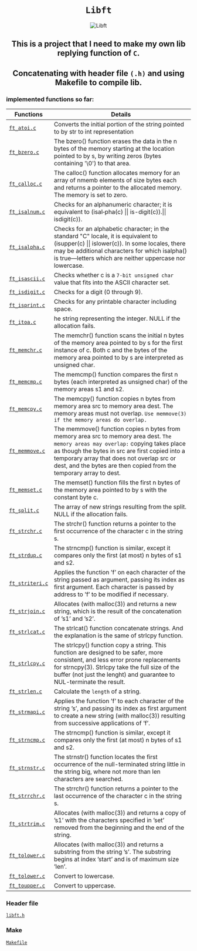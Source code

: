 <div align='center'>
  
# `Libft`
![Libft](../../../42-project-badges/blob/main/badges/libftm.png)
## This is a project that I need to make my own lib replying function of `C`.
## Concatenating with header file `(.h)` and using Makefile to compile lib.
</div>

### implemented functions so far:
| Functions                        | Details                                                                                                                                                                                                                                                                                                |
|----------------------------------|--------------------------------------------|
| [`ft_atoi.c`](./ft_atoi.c)       | Converts the initial portion of the string pointed to by str to int representation|
| [`ft_bzero.c`](./ft_bzero.c)     | The bzero() function erases the data in the n bytes of the memory starting at the location pointed to by s, by writing zeros (bytes containing '\0') to that area.|
| [`ft_calloc.c`](./ft_calloc.c)   | The calloc() function allocates memory for an array of nmemb elements of size bytes each and returns a pointer to the allocated memory. The memory is set to zero.|
| [`ft_isalnum.c`](./ft_isalnum.c) | Checks for an alphanumeric character; it is equivalent to (isal‐pha(c) \|\| is-digit(c)).\|\| isdigit(c)).|
| [`ft_isalpha.c`](./ft_isalpha.c) | Checks for an alphabetic character; in the standard "C" locale,  it  is  equivalent  to (isupper(c)  \|\|  islower(c)). In some locales, there may be additional characters for which isalpha() is true—letters which are neither uppercase nor lowercase.|
| [`ft_isascii.c`](./ft_isascii.c) | Checks whether c is a `7‐bit unsigned char` value that fits into the ASCII character set.|
| [`ft_isdigit.c`](./ft_isdigit.c) | Checks for a digit (0 through 9).|
| [`ft_isprint.c`](/ft_isprint.c)  | Checks for any printable character including space.|
| [`ft_itoa.c`](/ft_itoa.c)        | he string representing the integer. NULL if the allocation fails.|
| [`ft_memchr.c`](./ft_memchr.c)   |  The  memchr()  function scans the initial n bytes of the memory area pointed to by s for the first instance of c. Both c and the bytes of the memory area pointed to by s are interpreted as unsigned char.|
| [`ft_memcmp.c`](./ft_memcmp.c)   | The memcmp() function compares the first n bytes (each interpreted as unsigned char) of the memory areas s1 and s2.|
| [`ft_memcpy.c`](./ft_memcpy.c)   | The memcpy() function copies n bytes from memory area src to memory area dest. The memory areas must not overlap. `Use memmove(3) if the memory areas do overlap.`|
| [`ft_memmove.c`](./ft_memmove.c) | The memmove() function copies n bytes from memory area src to memory area dest. `The memory areas may overlap:` copying takes place as though the bytes in src are first copied into a temporary array that does not overlap src or dest, and the bytes are then copied from the temporary array to dest. |
| [`ft_memset.c`](./ft_memset.c)   | The memset() function fills the first n bytes of the memory area pointed to by s with the constant byte c.|
| [`ft_split.c`](./ft_split.c)     | The array of new strings resulting from the split. NULL if the allocation fails.|
| [`ft_strchr.c`](./ft_strchr.c)   | The strchr() function returns a pointer to the first occurrence of the character c in the string s.|
| [`ft_strdup.c`](./ft_strdup.c)   | The strncmp() function  is similar, except it compares only the first (at most) n bytes of s1 and s2.|
| [`ft_striteri.c`](./ft_striteri.c) | Applies the function ’f’ on each character of the string passed as argument, passing its index as first argument. Each character is passed by address to ’f’ to be modified if necessary.
| [`ft_strjoin.c`](./ft_strjoin.c) | Allocates (with malloc(3)) and returns a new string, which is the result of the concatenation of ’s1’ and ’s2’.|
| [`ft_strlcat.c`](./ft_strlcat.c) | The strlcat() function concatenate strings. And the explanation is the same of strlcpy function.|
| [`ft_strlcpy.c`](./ft_strlcpy.c) | The strlcpy() function copy a string. This function are designed to be safer, more consistent, and less error prone replacements for strncpy(3). Strlcpy take the full size of the buffer (not just the lenght) and guarantee to NUL-terminate the result.|
| [`ft_strlen.c`](./ft_strlen.c)   | Calculate the `length` of a string.|
| [`ft_strmapi.c`](./ft_strmapi.c) | Applies the function ’f’ to each character of the string ’s’, and passing its index as first argument to create a new string (with malloc(3)) resulting from successive applications of ’f’.|
| [`ft_strncmp.c`](./ft_strncmp.c) | The strncmp() function  is similar, except it compares only the first (at most) n bytes of s1 and s2.|
| [`ft_strnstr.c`](./ft_strnstr.c) | The strnstr() function locates the first occurrence of the null-terminated string little in the string big, where not more than len characters are searched.|
| [`ft_strrchr.c`](./ft_strrchr.c) | The strrchr() function returns a pointer to the last occurrence of the character c in the string s.|
| [`ft_strtrim.c`](./ft_strtrim.c) | Allocates (with malloc(3)) and returns a copy of ’s1’ with the characters specified in ’set’ removed from the beginning and the end of the string.|
| [`ft_tolower.c`](./ft_substr.c)  | Allocates (with malloc(3)) and returns a substring from the string ’s’. The substring begins at index ’start’ and is of maximum size ’len’.|
| [`ft_tolower.c`](./ft_tolower.c) | Convert to lowercase.|
| [`ft_toupper.c`](./ft_toupper.c) | Convert to uppercase.|


### Header file
[`libft.h`](./libft.h)

### Make
[`Makefile`](./Makefile)
